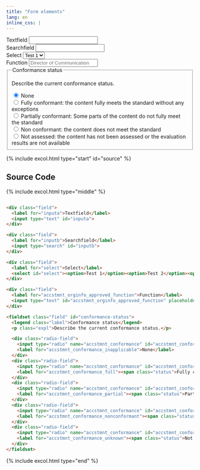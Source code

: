 ```yaml
---
title: "Form elements"
lang: en
inline_css: |
---
```


<div class="field">
  <label for="inputa">Textfield</label>
  <input type="text" id="inputa">
</div>

<div class="field">
  <label for="inputb">Searchfield</label>
  <input type="search" id="inputb">
</div>

<div class="field">
  <label for="select">Select</label>
  <select id="select"><option>Test 1</option><option>Test 2</option><option>Test 3</option><option>Test 4</option></select>
</div>

<div class="field">
  <label for="accstmnt_orginfo_approved_function">Function</label>
  <input type="text" id="accstmnt_orginfo_approved_function" placeholder="Director of Communication">
</div>

<fieldset class="field" id="conformance-status">
  <legend class="label">Conformance status</legend>
  <p class="expl">Describe the current conformance status.</p>

  <div class="radio-field">
    <input type="radio" name="accstmnt_conformance" id="accstmnt_conformance_inapplicable" checked="">
    <label for="accstmnt_conformance_inapplicable">None</label>
  </div>
  <div class="radio-field">
    <input type="radio" name="accstmnt_conformance" id="accstmnt_conformance_full">
    <label for="accstmnt_conformance_full"><span class="status">Fully conformant</span>: <span class="meaning">the content fully meets the standard  without any exceptions</span></label>
  </div>
  <div class="radio-field">
    <input type="radio" name="accstmnt_conformance" id="accstmnt_conformance_partial">
    <label for="accstmnt_conformance_partial"><span class="status">Partially conformant</span>: <span class="meaning">Some parts of the content do not fully meet the standard</span></label>
  </div>
  <div class="radio-field">
    <input type="radio" name="accstmnt_conformance" id="accstmnt_conformance_nonconformant">
    <label for="accstmnt_conformance_nonconformant"><span class="status">Non conformant</span>: <span class="meaning">the content does not meet the standard</span></label>
  </div>
  <div class="radio-field">
    <input type="radio" name="accstmnt_conformance" id="accstmnt_conformance_unknown">
    <label for="accstmnt_conformance_unknown"><span class="status">Not assessed</span>: the content has not been assessed or the evaluation results are not available</label>
  </div>
</fieldset>

{% include excol.html type="start" id="source" %}

## Source Code

{% include excol.html type="middle" %}

```html

<div class="field">
  <label for="inputa">Textfield</label>
  <input type="text" id="inputa">
</div>

<div class="field">
  <label for="inputb">Searchfield</label>
  <input type="search" id="inputb">
</div>

<div class="field">
  <label for="select">Select</label>
  <select id="select"><option>Test 1</option><option>Test 2</option><option>Test 3</option><option>Test 4</option></select>
</div>

<div class="field">
  <label for="accstmnt_orginfo_approved_function">Function</label>
  <input type="text" id="accstmnt_orginfo_approved_function" placeholder="Director of Communication">
</div>

<fieldset class="field" id="conformance-status">
  <legend class="label">Conformance status</legend>
  <p class="expl">Describe the current conformance status.</p>

  <div class="radio-field">
    <input type="radio" name="accstmnt_conformance" id="accstmnt_conformance_inapplicable" checked="">
    <label for="accstmnt_conformance_inapplicable">None</label>
  </div>
  <div class="radio-field">
    <input type="radio" name="accstmnt_conformance" id="accstmnt_conformance_full">
    <label for="accstmnt_conformance_full"><span class="status">Fully conformant</span>: <span class="meaning">the content fully meets the standard  without any exceptions</span></label>
  </div>
  <div class="radio-field">
    <input type="radio" name="accstmnt_conformance" id="accstmnt_conformance_partial">
    <label for="accstmnt_conformance_partial"><span class="status">Partially conformant</span>: <span class="meaning">Some parts of the content do not fully meet the standard</span></label>
  </div>
  <div class="radio-field">
    <input type="radio" name="accstmnt_conformance" id="accstmnt_conformance_nonconformant">
    <label for="accstmnt_conformance_nonconformant"><span class="status">Non conformant</span>: <span class="meaning">the content does not meet the standard</span></label>
  </div>
  <div class="radio-field">
    <input type="radio" name="accstmnt_conformance" id="accstmnt_conformance_unknown">
    <label for="accstmnt_conformance_unknown"><span class="status">Not assessed</span>: the content has not been assessed or the evaluation results are not available</label>
  </div>
</fieldset>
```

{% include excol.html type="end" %}